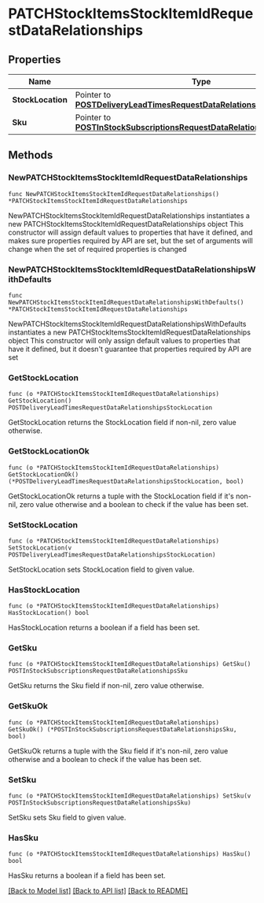 # PATCHStockItemsStockItemIdRequestDataRelationships

## Properties

Name | Type | Description | Notes
------------ | ------------- | ------------- | -------------
**StockLocation** | Pointer to [**POSTDeliveryLeadTimesRequestDataRelationshipsStockLocation**](POSTDeliveryLeadTimesRequestDataRelationshipsStockLocation.md) |  | [optional] 
**Sku** | Pointer to [**POSTInStockSubscriptionsRequestDataRelationshipsSku**](POSTInStockSubscriptionsRequestDataRelationshipsSku.md) |  | [optional] 

## Methods

### NewPATCHStockItemsStockItemIdRequestDataRelationships

`func NewPATCHStockItemsStockItemIdRequestDataRelationships() *PATCHStockItemsStockItemIdRequestDataRelationships`

NewPATCHStockItemsStockItemIdRequestDataRelationships instantiates a new PATCHStockItemsStockItemIdRequestDataRelationships object
This constructor will assign default values to properties that have it defined,
and makes sure properties required by API are set, but the set of arguments
will change when the set of required properties is changed

### NewPATCHStockItemsStockItemIdRequestDataRelationshipsWithDefaults

`func NewPATCHStockItemsStockItemIdRequestDataRelationshipsWithDefaults() *PATCHStockItemsStockItemIdRequestDataRelationships`

NewPATCHStockItemsStockItemIdRequestDataRelationshipsWithDefaults instantiates a new PATCHStockItemsStockItemIdRequestDataRelationships object
This constructor will only assign default values to properties that have it defined,
but it doesn't guarantee that properties required by API are set

### GetStockLocation

`func (o *PATCHStockItemsStockItemIdRequestDataRelationships) GetStockLocation() POSTDeliveryLeadTimesRequestDataRelationshipsStockLocation`

GetStockLocation returns the StockLocation field if non-nil, zero value otherwise.

### GetStockLocationOk

`func (o *PATCHStockItemsStockItemIdRequestDataRelationships) GetStockLocationOk() (*POSTDeliveryLeadTimesRequestDataRelationshipsStockLocation, bool)`

GetStockLocationOk returns a tuple with the StockLocation field if it's non-nil, zero value otherwise
and a boolean to check if the value has been set.

### SetStockLocation

`func (o *PATCHStockItemsStockItemIdRequestDataRelationships) SetStockLocation(v POSTDeliveryLeadTimesRequestDataRelationshipsStockLocation)`

SetStockLocation sets StockLocation field to given value.

### HasStockLocation

`func (o *PATCHStockItemsStockItemIdRequestDataRelationships) HasStockLocation() bool`

HasStockLocation returns a boolean if a field has been set.

### GetSku

`func (o *PATCHStockItemsStockItemIdRequestDataRelationships) GetSku() POSTInStockSubscriptionsRequestDataRelationshipsSku`

GetSku returns the Sku field if non-nil, zero value otherwise.

### GetSkuOk

`func (o *PATCHStockItemsStockItemIdRequestDataRelationships) GetSkuOk() (*POSTInStockSubscriptionsRequestDataRelationshipsSku, bool)`

GetSkuOk returns a tuple with the Sku field if it's non-nil, zero value otherwise
and a boolean to check if the value has been set.

### SetSku

`func (o *PATCHStockItemsStockItemIdRequestDataRelationships) SetSku(v POSTInStockSubscriptionsRequestDataRelationshipsSku)`

SetSku sets Sku field to given value.

### HasSku

`func (o *PATCHStockItemsStockItemIdRequestDataRelationships) HasSku() bool`

HasSku returns a boolean if a field has been set.


[[Back to Model list]](../README.md#documentation-for-models) [[Back to API list]](../README.md#documentation-for-api-endpoints) [[Back to README]](../README.md)


